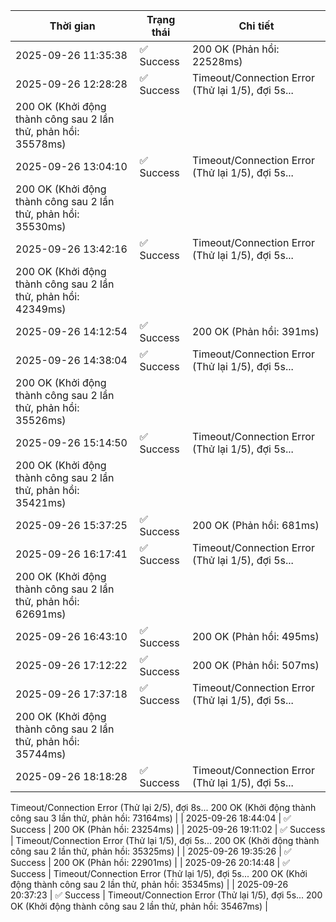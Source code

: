 | Thời gian | Trạng thái | Chi tiết |
|---|---|---|
| 2025-09-26 11:35:38 | ✅ Success | 200 OK (Phản hồi: 22528ms) |
| 2025-09-26 12:28:28 | ✅ Success | Timeout/Connection Error (Thử lại 1/5), đợi 5s...
200 OK (Khởi động thành công sau 2 lần thử, phản hồi: 35578ms) |
| 2025-09-26 13:04:10 | ✅ Success | Timeout/Connection Error (Thử lại 1/5), đợi 5s...
200 OK (Khởi động thành công sau 2 lần thử, phản hồi: 35530ms) |
| 2025-09-26 13:42:16 | ✅ Success | Timeout/Connection Error (Thử lại 1/5), đợi 5s...
200 OK (Khởi động thành công sau 2 lần thử, phản hồi: 42349ms) |
| 2025-09-26 14:12:54 | ✅ Success | 200 OK (Phản hồi: 391ms) |
| 2025-09-26 14:38:04 | ✅ Success | Timeout/Connection Error (Thử lại 1/5), đợi 5s...
200 OK (Khởi động thành công sau 2 lần thử, phản hồi: 35526ms) |
| 2025-09-26 15:14:50 | ✅ Success | Timeout/Connection Error (Thử lại 1/5), đợi 5s...
200 OK (Khởi động thành công sau 2 lần thử, phản hồi: 35421ms) |
| 2025-09-26 15:37:25 | ✅ Success | 200 OK (Phản hồi: 681ms) |
| 2025-09-26 16:17:41 | ✅ Success | Timeout/Connection Error (Thử lại 1/5), đợi 5s...
200 OK (Khởi động thành công sau 2 lần thử, phản hồi: 62691ms) |
| 2025-09-26 16:43:10 | ✅ Success | 200 OK (Phản hồi: 495ms) |
| 2025-09-26 17:12:22 | ✅ Success | 200 OK (Phản hồi: 507ms) |
| 2025-09-26 17:37:18 | ✅ Success | Timeout/Connection Error (Thử lại 1/5), đợi 5s...
200 OK (Khởi động thành công sau 2 lần thử, phản hồi: 35744ms) |
| 2025-09-26 18:18:28 | ✅ Success | Timeout/Connection Error (Thử lại 1/5), đợi 5s...
Timeout/Connection Error (Thử lại 2/5), đợi 8s...
200 OK (Khởi động thành công sau 3 lần thử, phản hồi: 73164ms) |
| 2025-09-26 18:44:04 | ✅ Success | 200 OK (Phản hồi: 23254ms) |
| 2025-09-26 19:11:02 | ✅ Success | Timeout/Connection Error (Thử lại 1/5), đợi 5s...
200 OK (Khởi động thành công sau 2 lần thử, phản hồi: 35325ms) |
| 2025-09-26 19:35:26 | ✅ Success | 200 OK (Phản hồi: 22901ms) |
| 2025-09-26 20:14:48 | ✅ Success | Timeout/Connection Error (Thử lại 1/5), đợi 5s...
200 OK (Khởi động thành công sau 2 lần thử, phản hồi: 35345ms) |
| 2025-09-26 20:37:23 | ✅ Success | Timeout/Connection Error (Thử lại 1/5), đợi 5s...
200 OK (Khởi động thành công sau 2 lần thử, phản hồi: 35467ms) |
